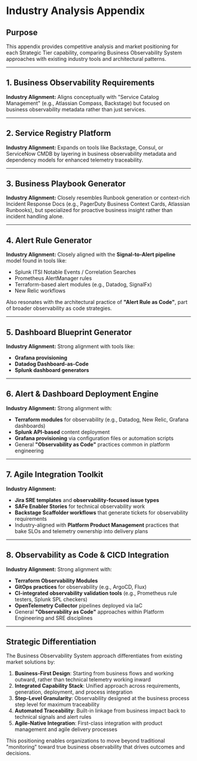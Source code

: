 # Industry Analysis Appendix

## Purpose
This appendix provides competitive analysis and market positioning for each Strategic Tier capability, comparing Business Observability System approaches with existing industry tools and architectural patterns.

---

## 1. Business Observability Requirements

**Industry Alignment:**
Aligns conceptually with "Service Catalog Management" (e.g., Atlassian Compass, Backstage) but focused on business observability metadata rather than just services.

---

## 2. Service Registry Platform

**Industry Alignment:**
Expands on tools like Backstage, Consul, or ServiceNow CMDB by layering in business observability metadata and dependency models for enhanced telemetry traceability.

---

## 3. Business Playbook Generator

**Industry Alignment:**
Closely resembles Runbook generation or context-rich Incident Response Docs (e.g., PagerDuty Business Context Cards, Atlassian Runbooks), but specialized for proactive business insight rather than incident handling alone.

---

## 4. Alert Rule Generator

**Industry Alignment:**
Closely aligned with the **Signal-to-Alert pipeline** model found in tools like:
- Splunk ITSI Notable Events / Correlation Searches
- Prometheus AlertManager rules
- Terraform-based alert modules (e.g., Datadog, SignalFx)
- New Relic workflows

Also resonates with the architectural practice of **"Alert Rule as Code"**, part of broader observability as code strategies.

---

## 5. Dashboard Blueprint Generator

**Industry Alignment:**
Strong alignment with tools like:
- **Grafana provisioning**
- **Datadog Dashboard-as-Code**
- **Splunk dashboard generators**

---

## 6. Alert & Dashboard Deployment Engine

**Industry Alignment:**
Strong alignment with:
- **Terraform modules** for observability (e.g., Datadog, New Relic, Grafana dashboards)
- **Splunk API-based** content deployment
- **Grafana provisioning** via configuration files or automation scripts
- General **"Observability as Code"** practices common in platform engineering

---

## 7. Agile Integration Toolkit

**Industry Alignment:**
- **Jira SRE templates** and **observability-focused issue types**
- **SAFe Enabler Stories** for technical observability work
- **Backstage Scaffolder workflows** that generate tickets for observability requirements
- Industry-aligned with **Platform Product Management** practices that bake SLOs and telemetry ownership into delivery plans

---

## 8. Observability as Code & CICD Integration

**Industry Alignment:**
Strong alignment with:
- **Terraform Observability Modules**
- **GitOps practices** for observability (e.g., ArgoCD, Flux)
- **CI-integrated observability validation tools** (e.g., Prometheus rule testers, Splunk SPL checkers)
- **OpenTelemetry Collector** pipelines deployed via IaC
- General **"Observability as Code"** approaches within Platform Engineering and SRE disciplines

---

## Strategic Differentiation

The Business Observability System approach differentiates from existing market solutions by:

1. **Business-First Design**: Starting from business flows and working outward, rather than technical telemetry working inward
2. **Integrated Capability Stack**: Unified approach across requirements, generation, deployment, and process integration
3. **Step-Level Granularity**: Observability designed at the business process step level for maximum traceability
4. **Automated Traceability**: Built-in linkage from business impact back to technical signals and alert rules
5. **Agile-Native Integration**: First-class integration with product management and agile delivery processes

This positioning enables organizations to move beyond traditional "monitoring" toward true business observability that drives outcomes and decisions.